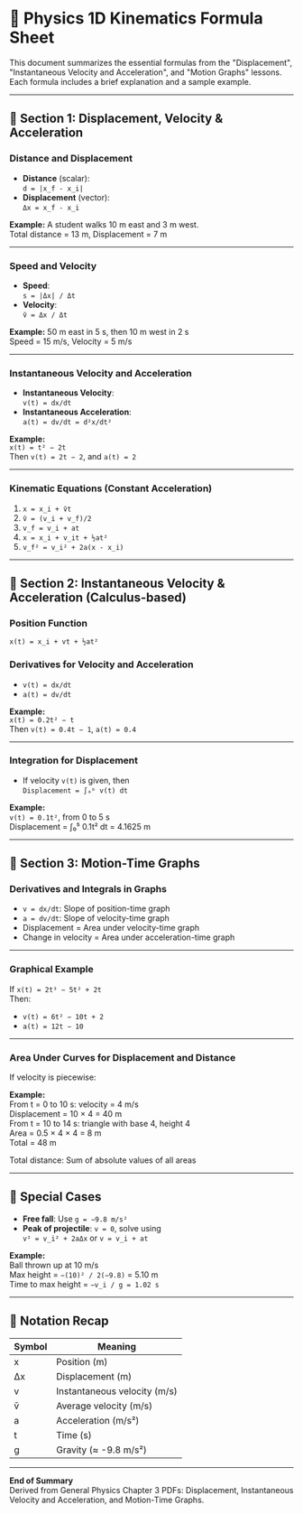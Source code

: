 
# 📘 Physics 1D Kinematics Formula Sheet

This document summarizes the essential formulas from the "Displacement", "Instantaneous Velocity and Acceleration", and "Motion Graphs" lessons. Each formula includes a brief explanation and a sample example.

---

## 📍 Section 1: Displacement, Velocity & Acceleration

### Distance and Displacement
- **Distance** (scalar):  
  `d = |x_f - x_i|`  
- **Displacement** (vector):  
  `Δx = x_f - x_i`

**Example:** A student walks 10 m east and 3 m west.  
Total distance = 13 m, Displacement = 7 m

---

### Speed and Velocity
- **Speed**:  
  `s = |Δx| / Δt`
- **Velocity**:  
  `v̄ = Δx / Δt`

**Example:** 50 m east in 5 s, then 10 m west in 2 s  
Speed = 15 m/s, Velocity = 5 m/s

---

### Instantaneous Velocity and Acceleration
- **Instantaneous Velocity**:  
  `v(t) = dx/dt`
- **Instantaneous Acceleration**:  
  `a(t) = dv/dt = d²x/dt²`

**Example:**  
`x(t) = t² − 2t`  
Then `v(t) = 2t − 2`, and `a(t) = 2`

---

### Kinematic Equations (Constant Acceleration)
1. `x = x_i + v̄t`
2. `v̄ = (v_i + v_f)/2`
3. `v_f = v_i + at`
4. `x = x_i + v_it + ½at²`
5. `v_f² = v_i² + 2a(x - x_i)`

---

## 📍 Section 2: Instantaneous Velocity & Acceleration (Calculus-based)

### Position Function
`x(t) = x_i + vt + ½at²`

### Derivatives for Velocity and Acceleration
- `v(t) = dx/dt`
- `a(t) = dv/dt`

**Example:**  
`x(t) = 0.2t² − t`  
Then `v(t) = 0.4t − 1`, `a(t) = 0.4`

---

### Integration for Displacement
- If velocity `v(t)` is given, then  
  `Displacement = ∫ₐᵇ v(t) dt`

**Example:**  
`v(t) = 0.1t²`, from 0 to 5 s  
Displacement = ∫₀⁵ 0.1t² dt = 4.1625 m

---

## 📍 Section 3: Motion-Time Graphs

### Derivatives and Integrals in Graphs
- `v = dx/dt`: Slope of position-time graph
- `a = dv/dt`: Slope of velocity-time graph
- Displacement = Area under velocity-time graph
- Change in velocity = Area under acceleration-time graph

---

### Graphical Example
If `x(t) = 2t³ − 5t² + 2t`  
Then:
- `v(t) = 6t² − 10t + 2`  
- `a(t) = 12t − 10`

---

### Area Under Curves for Displacement and Distance
If velocity is piecewise:

**Example:**  
From t = 0 to 10 s: velocity = 4 m/s  
Displacement = 10 × 4 = 40 m  
From t = 10 to 14 s: triangle with base 4, height 4  
Area = 0.5 × 4 × 4 = 8 m  
Total = 48 m

Total distance: Sum of absolute values of all areas

---

## 📍 Special Cases

- **Free fall**: Use `g = −9.8 m/s²`
- **Peak of projectile**: `v = 0`, solve using  
  `v² = v_i² + 2aΔx` or `v = v_i + at`

**Example:**  
Ball thrown up at 10 m/s  
Max height = `−(10)² / 2(−9.8)` = 5.10 m  
Time to max height = `−v_i / g = 1.02 s`

---

## 🧮 Notation Recap

| Symbol | Meaning              |
|--------|----------------------|
| x      | Position (m)         |
| Δx     | Displacement (m)     |
| v      | Instantaneous velocity (m/s) |
| v̄     | Average velocity (m/s) |
| a      | Acceleration (m/s²)  |
| t      | Time (s)             |
| g      | Gravity (≈ -9.8 m/s²)|

---

**End of Summary**  
Derived from General Physics Chapter 3 PDFs: Displacement, Instantaneous Velocity and Acceleration, and Motion-Time Graphs.

